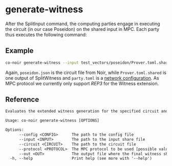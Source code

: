 # generate-witness

After the SplitInput command, the computing parties engage in executing the circuit (in our case Poseidon) on the shared input in MPC. Each party thus executes the following command:

## Example

```bash
co-noir generate-witness --input test_vectors/poseidon/Prover.toml.shared --circuit test_vectors/poseidon/poseidon.json --protocol REP3 --config configs/party.toml --out test_vectors/poseidon/poseidon.gz.shared
```

Again, `poseidon.json` is the circuit file from Noir, while `Prover.toml.shared` is one output of SplitWitness and `party.toml` is a [network configuration](../../network-config.md). As MPC protocol we currently only support *REP3* for the Witness extension.

## Reference

```txt
Evaluates the extended witness generation for the specified circuit and input share in MPC

Usage: co-noir generate-witness [OPTIONS]

Options:
      --config <CONFIG>      The path to the config file
      --input <INPUT>        The path to the input share file
      --circuit <CIRCUIT>    The path to the circuit file
      --protocol <PROTOCOL>  The MPC protocol to be used [possible values: REP3, SHAMIR]
      --out <OUT>            The output file where the final witness share is written to
  -h, --help                 Print help (see more with '--help')
```
